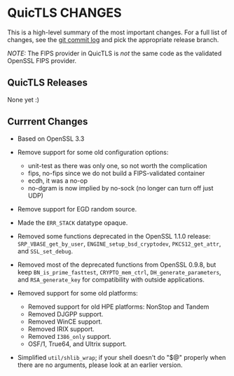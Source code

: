 QuicTLS CHANGES
===============

This is a high-level summary of the most important changes.
For a full list of changes, see the [git commit log][log] and
pick the appropriate release branch.

  [log]: https://github.com/quictls/quictls/commits/

*NOTE:*
The FIPS provider in QuicTLS is *not* the same code as the validated
OpenSSL FIPS provider.

QuicTLS Releases
----------------
None yet :)

Currrent Changes
----------------
- Based on OpenSSL 3.3

- Remove support for some old configuration options:
  - unit-test as there was only one, so not worth the complication
  - fips, no-fips since we do not build a FIPS-validated container
  - ecdh, it was a no-op
  - no-dgram is now implied by no-sock (no longer can turn off just UDP)


- Remove support for EGD random source.

- Made the `ERR_STACK` datatype opaque.

- Removed some functions deprecated in the OpenSSL 1.1.0 release:
`SRP_VBASE_get_by_user`, `ENGINE_setup_bsd_cryptodev`,
`PKCS12_get_attr`, and `SSL_set_debug`.

- Removed most of the deprecated functions from OpenSSL 0.9.8, but keep
`BN_is_prime_fasttest`, `CRYPTO_mem_ctrl`, `DH_generate_parameters`, and
`RSA_generate_key` for compatibility with outside applications.

- Removed support for some old platforms:
  - Removed support for old HPE platforms: NonStop and Tandem
  - Removed DJGPP support.
  - Removed WinCE support.
  - Removed IRIX support.
  - Removed `I386_only` support.
  - OSF/1, True64, and Ultrix support.

- Simplified `util/shlib_wrap`; if your shell doesn't do "$@" properly
when there are no arguments, please look at an earlier version.
